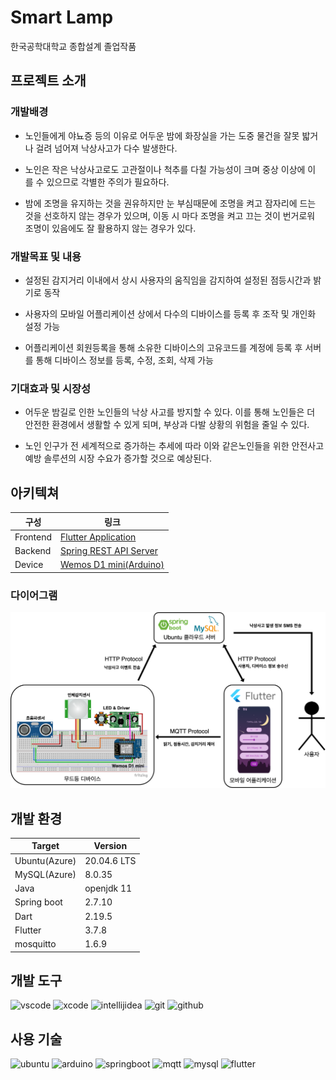 # Smart Lamp
한국공학대학교 종합설계 졸업작품

## 프로젝트 소개
### 개발배경  
* 노인들에게 야뇨증 등의 이유로 어두운 밤에 화장실을 가는 도중 물건을 잘못 밟거나 걸려 넘어져 낙상사고가 다수 발생한다.  

* 노인은 작은 낙상사고로도 고관절이나 척추를 다칠 가능성이 크며 중상 이상에 이를 수 있으므로 각별한 주의가 필요하다.  

* 밤에 조명을 유지하는 것을 권유하지만 눈 부심때문에 조명을 켜고 잠자리에 드는 것을 선호하지 않는 경우가 있으며, 이동 시 마다 조명을 켜고 끄는 것이 번거로워 조명이 있음에도 잘 활용하지 않는 경우가 있다.   

### 개발목표 및 내용  
* 설정된 감지거리 이내에서 상시 사용자의 움직임을 감지하여 설정된 점등시간과 밝기로 동작  

* 사용자의 모바일 어플리케이션 상에서 다수의 디바이스를 등록 후 조작 및 개인화 설정 가능  

* 어플리케이션 회원등록을 통해 소유한 디바이스의 고유코드를 계정에 등록 후 서버를 통해 디바이스 정보를 등록, 수정, 조회, 삭제 가능  

### 기대효과 및 시장성

* 어두운 밤길로 인한 노인들의 낙상 사고를 방지할 수 있다. 이를 통해 노인들은 더 안전한 환경에서 생활할 수 있게 되며, 부상과 다발 상황의 위험을 줄일 수 있다.  

* 노인 인구가 전 세계적으로 증가하는 추세에 따라 이와 같은노인들을 위한 안전사고 예방 솔루션의 시장 수요가 증가할 것으로 예상된다.  


## 아키텍쳐 

| 구성      | 링크 |
|----------|-----|
| Frontend | [Flutter  Application](./client/) |
| Backend  | [Spring REST API Server](https://github.com/dhkimxx/smartLampServer) |
| Device   | [Wemos D1 mini(Arduino)](./unit/) |

### 다이어그램

![](./img/_smartlamp.drawio.png)

## 개발 환경

| Target        | Version     |
|---------------|-------------|
| Ubuntu(Azure) | 20.04.6 LTS |
| MySQL(Azure)  | 8.0.35      |
| Java          | openjdk 11  |
| Spring boot   | 2.7.10      |
| Dart          | 2.19.5      |
| Flutter       | 3.7.8       |
| mosquitto     | 1.6.9       |


## 개발 도구

![vscode](https://img.shields.io/badge/vscode-007ACC?style=for-the-badge&logo=visualstudiocode&logoColor=white)
![xcode](https://img.shields.io/badge/xcode-147EFB?style=for-the-badge&logo=xcode&logoColor=white)
![intellijidea](https://img.shields.io/badge/intellijidea-000000?style=for-the-badge&logo=intellijidea&logoColor=white)
![git](https://img.shields.io/badge/git-F05032?style=for-the-badge&logo=git&logoColor=white)
![github](https://img.shields.io/badge/github-181717?style=for-the-badge&logo=github&logoColor=white)

## 사용 기술

![ubuntu](https://img.shields.io/badge/ubuntu-E95420?style=for-the-badge&logo=ubuntu&logoColor=white)
![arduino](https://img.shields.io/badge/arduino-00979D?style=for-the-badge&logo=arduino&logoColor=white)
![springboot](https://img.shields.io/badge/springboot-6DB33F?style=for-the-badge&logo=springboot&logoColor=white)
![mqtt](https://img.shields.io/badge/mqtt-660066?style=for-the-badge&logo=mqtt&logoColor=white)
![mysql](https://img.shields.io/badge/mysql-4479A1?style=for-the-badge&logo=mysql&logoColor=white)
![flutter](https://img.shields.io/badge/flutter-02569B?style=for-the-badge&logo=flutter&logoColor=white)